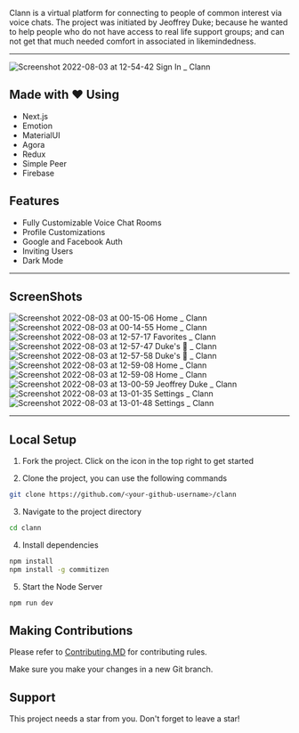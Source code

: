 Clann is a virtual platform for connecting to people of common interest via voice chats. The project was initiated by Jeoffrey Duke; because he wanted to help people who do not have access to real life support groups; and can not get that much needed comfort in associated in likemindedness.

---

![Screenshot 2022-08-03 at 12-54-42 Sign In _ Clann](https://user-images.githubusercontent.com/85391775/182603365-77f1d059-fada-4510-80a3-3049bd9e7851.png)

## Made with ❤️ Using

-   Next.js
-   Emotion
-   MaterialUI
-   Agora
-   Redux
-   Simple Peer
-   Firebase

## Features

-   Fully Customizable Voice Chat Rooms
-   Profile Customizations
-   Google and Facebook Auth
-   Inviting Users
-   Dark Mode

---

## ScreenShots

![Screenshot 2022-08-03 at 00-15-06 Home _ Clann](https://user-images.githubusercontent.com/85391775/182605188-9c2d78a8-ff48-4ab1-9a15-97a6e7ba7319.png)
![Screenshot 2022-08-03 at 00-14-55 Home _ Clann](https://user-images.githubusercontent.com/85391775/182604334-d9b2c120-fedf-4914-85ee-cf64f58af1b9.png)
![Screenshot 2022-08-03 at 12-57-17 Favorites _ Clann](https://user-images.githubusercontent.com/85391775/182604463-b9cc407e-18d8-4f91-be95-309c35f38fb1.png)
![Screenshot 2022-08-03 at 12-57-47 Duke's 💞 _ Clann](https://user-images.githubusercontent.com/85391775/182604499-8ef8012a-d611-4940-a7a1-59e0f0a19cc3.png)
![Screenshot 2022-08-03 at 12-57-58 Duke's 💞 _ Clann](https://user-images.githubusercontent.com/85391775/182604571-92ea2d31-d1ef-46a0-a9b4-9f20880e244c.png)
![Screenshot 2022-08-03 at 12-59-08 Home _ Clann](https://user-images.githubusercontent.com/85391775/182604596-0861bc9c-9a66-40d5-8717-ba828ca0affb.png)
![Screenshot 2022-08-03 at 12-59-08 Home _ Clann](https://user-images.githubusercontent.com/85391775/182604610-af3110aa-adc4-4877-ab91-0c1d38759294.png)
![Screenshot 2022-08-03 at 13-00-59 Jeoffrey Duke _ Clann](https://user-images.githubusercontent.com/85391775/182604713-798e3cff-17c3-47f7-a09c-dce6c784e4d0.png)
![Screenshot 2022-08-03 at 13-01-35 Settings _ Clann](https://user-images.githubusercontent.com/85391775/182604731-271199de-c9a1-47a0-965c-c65c0cab7949.png)
![Screenshot 2022-08-03 at 13-01-48 Settings _ Clann](https://user-images.githubusercontent.com/85391775/182604743-8b5bcccb-a9fa-4384-97e3-6c7d37fb4bf4.png)

---

## Local Setup

1. Fork the project. Click on the icon in the top right to get started

2. Clone the project, you can use the following commands

```bash
git clone https://github.com/<your-github-username>/clann
```

3. Navigate to the project directory

```bash
cd clann
```

4. Install dependencies

```bash
npm install
npm install -g commitizen
```

5. Start the Node Server

```bash
npm run dev
```

## Making Contributions

Please refer to [Contributing.MD]("./Contributing.MD") for contributing rules.

Make sure you make your changes in a new Git branch.

## Support

This project needs a star️ from you. Don't forget to leave a star!

